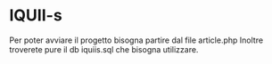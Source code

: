 # IQUII-s
Per poter avviare il progetto bisogna partire dal file article.php
Inoltre troverete pure il db iquiis.sql che bisogna utilizzare.
